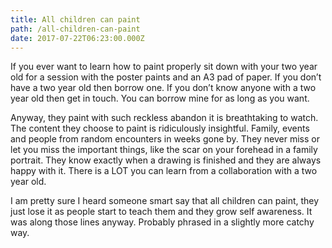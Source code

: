 ```yaml
---
title: All children can paint
path: /all-children-can-paint
date: 2017-07-22T06:23:00.000Z
---
```

If you ever want to learn how to paint properly sit down with your two year old for a session with the poster paints and an A3 pad of paper. If you don’t have a two year old then borrow one. If you don’t know anyone with a two year old then get in touch. You can borrow mine for as long as you want.

Anyway, they paint with such reckless abandon it is breathtaking to watch. The content they choose to paint is ridiculously insightful. Family, events and people from random encounters in weeks gone by. They never miss or let you miss the important things, like the scar on your forehead in a family portrait. They know exactly when a drawing is finished and they are always happy with it. There is a LOT you can learn from a collaboration with a two year old.

I am pretty sure I heard someone smart say that all children can paint, they just lose it as people start to teach them and they grow self awareness. It was along those lines anyway. Probably phrased in a slightly more catchy way.
